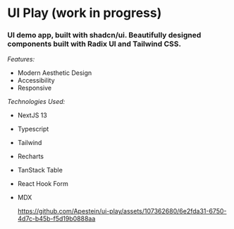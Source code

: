 # UI Play (work in progress)

### UI demo app, built with shadcn/ui. Beautifully designed components built with Radix UI and Tailwind CSS.

_Features:_

- Modern Aesthetic Design
- Accessibility
- Responsive

_Technologies Used:_

- NextJS 13
- Typescript
- Tailwind
- Recharts
- TanStack Table
- React Hook Form
- MDX

  https://github.com/Apestein/ui-play/assets/107362680/6e2fda31-6750-4d7c-b45b-f5d19b0888aa
